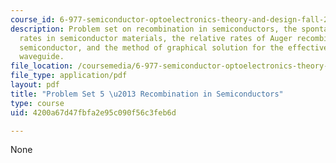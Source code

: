 ```yaml
---
course_id: 6-977-semiconductor-optoelectronics-theory-and-design-fall-2002
description: Problem set on recombination in semiconductors, the spontaneous emission
  rates in semiconductor materials, the relative rates of Auger recombination in a
  semiconductor, and the method of graphical solution for the effective index of a
  waveguide.
file_location: /coursemedia/6-977-semiconductor-optoelectronics-theory-and-design-fall-2002/4200a67d47fbfa2e95c090f56c3feb6d_ps5.pdf
file_type: application/pdf
layout: pdf
title: "Problem Set 5 \u2013 Recombination in Semiconductors"
type: course
uid: 4200a67d47fbfa2e95c090f56c3feb6d

---
```

None